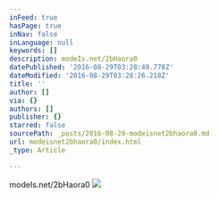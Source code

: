 ```yaml
---
inFeed: true
hasPage: true
inNav: false
inLanguage: null
keywords: []
description: modeIs.net/2bHaora0
datePublished: '2016-08-29T03:28:49.778Z'
dateModified: '2016-08-29T03:28:26.218Z'
title: ''
author: []
via: {}
authors: []
publisher: {}
starred: false
sourcePath: _posts/2016-08-29-modeisnet2bhaora0.md
url: modeisnet2bhaora0/index.html
_type: Article

---
```

modeIs.net/2bHaora0
![](https://the-grid-user-content.s3-us-west-2.amazonaws.com/dd79cd07-a9d2-44a5-b02e-fc57ff5c4f75.jpg)